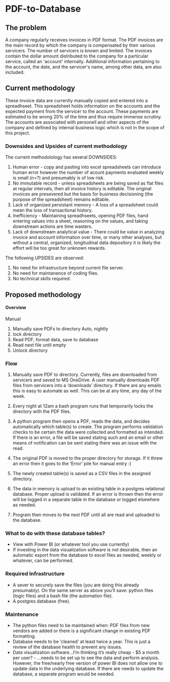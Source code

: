 # PDF-to-Database

## The problem
A company regularly receives invoices in PDF format. The PDF invoices are the main record by which the company is compensated by their various servicers. The number of servicers is known and limited. The invoices contain the dollar amount distributed to the company for a particular service, called an 'account' internally. Additional information pertaining to the account, the date, and the servicer's name, among other data, are also included.  

## Current methodology
These invoice data are currently manually copied and entered into a spreadhseet. This spreadsheet holds information on the accounts and the expected payment from the servicer to the account. These payments are estimated to be wrong 20% of the time and thus require immense scrutiny. The accounts are associated with personell and other aspects of the company and defined by internal business logic which is not in the scope of this project. 

### Downsides and Upsides of current methodology
The current methodolology has several DOWNSIDES:  
1. Human error - copy and pasting into excel spreadsheets can introduce human error however the number of acount payments evaluated weekly is small (n=?) and presumably is of low risk.
2. No immutable record - unless spreadsheets are being saved as flat files at regular intervals, then all invoice history is editable. The original invoices are presevered but the basis for business decisioning (the purpose of the spreadsheet) remains editable.
3. Lack of organized persistant memory - A loss of a spreadsheet could mean the loss of transactional history.
4. Inefficiency - Maintaining spreadhseets, opening PDF files, hand entering values into a sheet, reasoning on the values, and taking downstream actions are time wasters.
5. Lack of downstream analytical value - There could be value in analyzing invoice and account information over time, or many other analyses, but without a central, organized, longitudinal data depository it is likely the effort will be too great for unknown rewards.

The following UPSIDES are observed:  
1. No need for infrastructure beyond current file server. 
2. No need for maintanence of coding files. 
3. No technical skills required.


## Proposed methodology
#### Overview
Manual
1. Manually save PDFs to directory 
Auto, nightly
2. lock directory
3. Read PDF, format data, save to database
5. Read next file until empty
6. Unlock directory

### Flow
1. Manually save PDF to directory. Currently, files are downloaded from servicers and saved to MS OneDrive. A user manually downloads PDF files from servicers into a ‘downloads’ directory. If there are any emails this is easy to automate as well. This can be at any time, any day of the week.

2. Every night at 12am a bash program runs that temporarily locks the directory with the PDF files.
3. A python program then opens a PDF, reads the data, and decides automatically which table(s) to create. 
The program performs validation checks to be certain the data were collected and formatted as intended. If there is an error, a file will be saved stating such and an email or other means of notification can be sent stating there was an issue with the read.
4. The original PDF is moved to the proper directory for storage. If it threw an error then it goes to the ‘Error’ pile for manual entry :(
5. The newly created table(s) is saved as a CSV files in the assigned directory.
6. The data in memory is upload to an existing table in a postgres relational database. Proper upload is validated. If an error is thrown then the error will be logged in a separate table in the database or logged elsewhere as needed.
7. Program then moves to the next PDF until all are read and uploaded to the database.

### What to do with these database tables? 
- View with Power BI (or whatever tool you use currently)
- If investing in the data visualization software is not desirable, then an automatic export from the database to excel files as needed, weekly or whatever, can be performed. 

### Required Infrastructure
- A sever to securely save the files (you are doing this already presumably). On the same server as above you’ll save: python files (logic files) and a bash file (the automation file).
- A postgres database (free).

### Maintenance
- The python files need to be maintained when: PDF files from new vendors are added or there is a significant change in existing PDF formatting. 
- Database needs to be ‘cleaned’ at least twice a year. This is just a review of the database health to prevent any issues.
- Data visualization software...I’m thinking it’s really cheap - $5 a month per user? - ...needs to be set up to see the data and perform analysis. However, the free/nearly free version of power BI does not allow one to update data in the underlying database. If there are needs to update the database, a separate program would be needed. 
